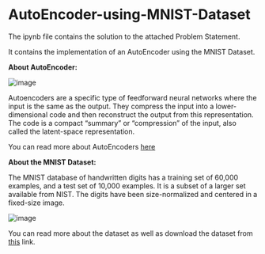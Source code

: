 # AutoEncoder-using-MNIST-Dataset

The ipynb file contains the solution to the attached Problem Statement.

It contains the implementation of an AutoEncoder using the MNIST Dataset.

**About AutoEncoder:** 

![image](https://user-images.githubusercontent.com/55259635/185758611-5b6fa34a-2826-4a45-b088-63b3fcfcc4ef.png)

Autoencoders are a specific type of feedforward neural networks where the input is the same as the output. They compress the input into a lower-dimensional code and then reconstruct the output from this representation. The code is a compact “summary” or “compression” of the input, also called the latent-space representation.

You can read more about AutoEncoders [here](https://towardsdatascience.com/applied-deep-learning-part-3-autoencoders-1c083af4d798)

**About the MNIST Dataset:**

The MNIST database of handwritten digits has a training set of 60,000 examples, and a test set of 10,000 examples. It is a subset of a larger set available from NIST. The digits have been size-normalized and centered in a fixed-size image.

![image](https://user-images.githubusercontent.com/55259635/185758685-4f73ea26-fc66-4e0c-8ace-c47fd1abf57d.png)

You can read more about the dataset as well as download the dataset from [this](http://yann.lecun.com/exdb/mnist) link.
